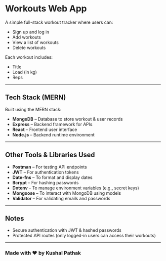 # Workouts Web App

A simple full-stack workout tracker where users can:

- Sign up and log in
- Add workouts
- View a list of workouts
- Delete workouts

Each workout includes:
- Title
- Load (in kg)
- Reps

---

## Tech Stack (MERN)
Built using the MERN stack:

- **MongoDB** – Database to store workout & user records
- **Express** – Backend framework for APIs
- **React** – Frontend user interface
- **Node.js** – Backend runtime environment

---

## Other Tools & Libraries Used

- **Postman** – For testing API endpoints
- **JWT** – For authentication tokens
- **Date-fns** – To format and display dates
- **Bcrypt** – For hashing passwords
- **Dotenv** – To manage environment variables (e.g., secret keys)
- **Mongoose** – To interact with MongoDB using models
- **Validator** – For validating emails and passwords

---

## Notes

- Secure authentication with JWT & hashed passwords
- Protected API routes (only logged-in users can access their workouts)

---

### Made with ❤️ by Kushal Pathak